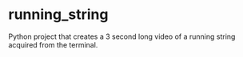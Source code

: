 # running_string
Python project that creates a 3 second long video of a running string acquired from the terminal.
